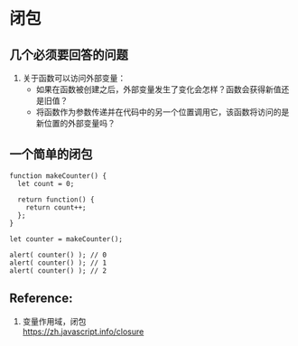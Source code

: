 # 闭包





## 几个必须要回答的问题

1. 关于函数可以访问外部变量：
    - 如果在函数被创建之后，外部变量发生了变化会怎样？函数会获得新值还是旧值？
    - 将函数作为参数传递并在代码中的另一个位置调用它，该函数将访问的是新位置的外部变量吗？


## 一个简单的闭包
```
function makeCounter() {
  let count = 0;

  return function() {
    return count++;
  };
}

let counter = makeCounter();

alert( counter() ); // 0
alert( counter() ); // 1
alert( counter() ); // 2

```


## Reference:
1. 变量作用域，闭包  
https://zh.javascript.info/closure